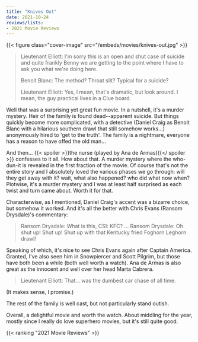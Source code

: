 ```yaml
---
title: "Knives Out"
date: 2021-10-24
reviews/lists:
- 2021 Movie Reviews
---
```

{{< figure class="cover-image" src="/embeds/movies/knives-out.jpg" >}}

> Lieutenant Elliott: I'm sorry this is an open and shut case of suicide and quite frankly Benny we are getting to the point where I have to ask you what we're doing here.
> 
> Benoit Blanc: The method? Throat slit? Typical for a suicide?
> 
> Lieutenant Elliott: Yes, I mean, that's dramatic, but look around. I mean, the guy practical lives in a Clue board.

Well that was a surprising yet great fun movie. In a nutshell, it's a murder mystery. Heir of the family is found dead--apparent suicide. But things quickly become more complicated, with a detective (Daniel Craig as Benoit Blanc with a hilarious southern drawl that still somehow works...) anonymously hired to 'get to the truth'. The family is a nightmare, everyone has a reason to have offed the old man...

And then... {{< spoiler >}}the nurse (played by Ana de Armas){{</ spoiler >}} confesses to it all. How about that. A murder mystery where the who-dun-it is revealed in the first fraction of the movie. Of course that's not the entire story and I absolutely loved the various phases we go through: will they get away with it? wait, what also happened? who did what now when?  Plotwise, it's a murder mystery and I was at least half surprised as each twist and turn came about. Worth it for that. 

Characterwise, as I mentioned, Daniel Craig's accent was a bizarre choice, but somehow it worked. And it's all the better with Chris Evans (Ransom Drysdale)'s commentary: 

> Ransom Drysdale: What is this, CSI: KFC? 
> ...
> Ransom Drysdale: Oh shut up! Shut up! Shut up with that Kentucky fried Foghorn Leghorn drawl! 

Speaking of which, it's nice to see Chris Evans again after Captain America. Granted, I've also seen him in Snowpiercer and Scott Pilgrim, but those have both been a while (both well worth a watch). Ana de Armas is also great as the innocent and well over her head Marta Cabrera. 

> Lieutenant Elliott: That... was the dumbest car chase of all time. 

(It makes sense, I promise.)

The rest of the family is well cast, but not particularly stand outish. 

Overall, a delightful movie and worth the watch. About middling for the year, mostly since I really do love superhero movies, but it's still quite good. 

{{< ranking "2021 Movie Reviews" >}}